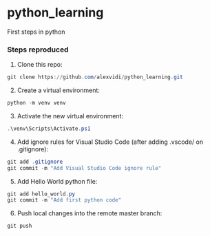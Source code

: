 # python_learning
First steps in python

### Steps reproduced
1. Clone this repo:
```powershell
git clone https://github.com/alexvidi/python_learning.git
````
2. Create a virtual environment:
```powershell
python -m venv venv
````
3. Activate the new virtual environment:
```powershell
.\venv\Scripts\Activate.ps1
````

4. Add ignore rules for Visual Studio Code (after adding .vscode/ on .gitignore):
```powershell
git add .gitignore
git commit -m "Add Visual Studio Code ignore rule"
````

5. Add Hello World python file:
```powershell
git add hello_world.py
git commit -m "Add first python code"
````

6. Push local changes into the remote master branch:
```powershell
git push
````


